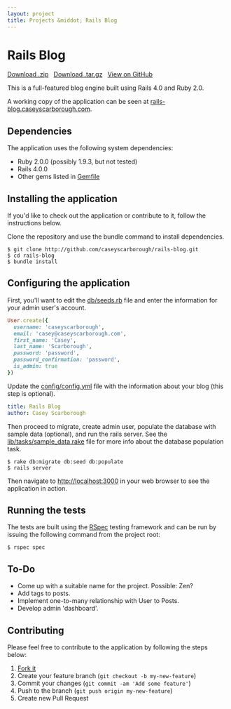 ```yaml
---
layout: project
title: Projects &middot; Rails Blog
---
```


# Rails Blog

<i class="icon-cloud-download"></i> <a href="https://github.com/caseyscarborough/rails-blog/zipball/master">Download .zip</a> &nbsp; 
<i class="icon-cloud-download"></i> <a href="https://github.com/caseyscarborough/rails-blog/tarball/master">Download .tar.gz</a> &nbsp; 
<i class="icon-github"></i> <a href="https://github.com/caseyscarborough/rails-blog">View on GitHub</a>

This is a full-featured blog engine built using Rails 4.0 and Ruby 2.0.

A working copy of the application can be seen at [rails-blog.caseyscarborough.com](http://rails-blog.caseyscarborough.com).

## Dependencies

The application uses the following system dependencies:

* Ruby 2.0.0 (possibly 1.9.3, but not tested)
* Rails 4.0.0
* Other gems listed in [Gemfile](https://github.com/caseyscarborough/rails-blog/blob/master/Gemfile)

## Installing the application

If you'd like to check out the application or contribute to it, follow the instructions below.

Clone the repository and use the bundle command to install dependencies.

<pre class="highlight"><code class="bash"><span class="dollar">$</span> git clone http://github.com/caseyscarborough/rails-blog.git
<span class="dollar">$</span> cd rails-blog
<span class="dollar">$</span> bundle install
</code></pre>

## Configuring the application

First, you'll want to edit the [db/seeds.rb](https://github.com/caseyscarborough/rails-blog/blob/master/db/seeds.rb)
file and enter the information for your admin user's account.

```ruby
User.create({
  username: 'caseyscarborough',
  email: 'casey@caseyscarborough.com',
  first_name: 'Casey',
  last_name: 'Scarborough',
  password: 'password',
  password_confirmation: 'password',
  is_admin: true
})
```

Update the [config/config.yml](https://github.com/caseyscarborough/rails-blog/blob/master/config/config.yml)
file with the information about your blog (this step is optional).

```yaml
title: Rails Blog
author: Casey Scarborough
```

Then proceed to migrate, create admin user, populate the database with sample data (optional), and
run the rails server. See the [lib/tasks/sample_data.rake](https://github.com/caseyscarborough/rails-blog/blob/master/lib/tasks/sample_data.rake)
file for more info about the database population task.

<pre class="highlight"><code class="bash"><span class="dollar">$</span> rake db:migrate db:seed db:populate
<span class="dollar">$</span> rails server
</code></pre>

Then navigate to [http://localhost:3000](http://localhost:3000) in your web browser to see the application in action.

## Running the tests

The tests are built using the [RSpec](http://rspec.info/) testing framework and can be run by issuing the
following command from the project root:

<pre class="highlight"><code class="bash"><span class="dollar">$</span> rspec spec</code></pre>

## To-Do

* Come up with a suitable name for the project. Possible: Zen?
* Add tags to posts.
* Implement one-to-many relationship with User to Posts.
* Develop admin 'dashboard'.

## Contributing

Please feel free to contribute to the application by following the steps below:

1. [Fork it](https://github.com/caseyscarborough/rails-blog/fork)
2. Create your feature branch (`git checkout -b my-new-feature`)
3. Commit your changes (`git commit -am 'Add some feature'`)
4. Push to the branch (`git push origin my-new-feature`)
5. Create new Pull Request